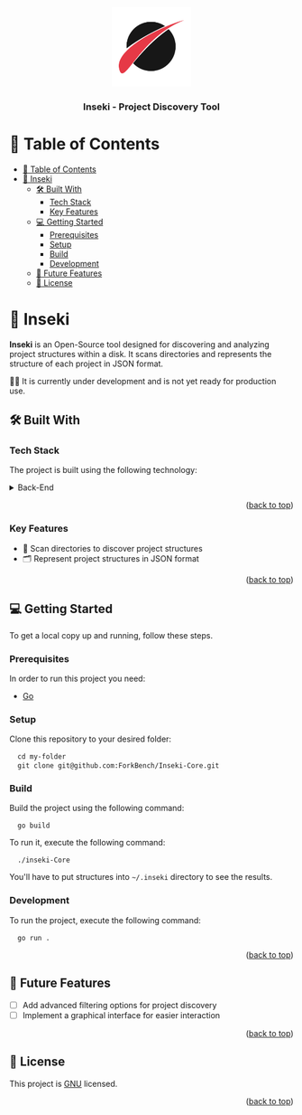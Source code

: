 <a name="readme-top"></a>

<div align="center">
  <img src="doc/Inseki.png" alt="logo" width="140" height="auto" />
  <br/>

<h3><b>Inseki - Project Discovery Tool</b></h3>

</div>

# 📗 Table of Contents

- [📗 Table of Contents](#-table-of-contents)
- [📖 Inseki ](#-inseki-)
  - [🛠 Built With ](#-built-with-)
    - [Tech Stack ](#tech-stack-)
    - [Key Features ](#key-features-)
  - [💻 Getting Started ](#-getting-started-)
    - [Prerequisites](#prerequisites)
    - [Setup](#setup)
    - [Build](#build)
    - [Development](#development)
  - [🔭 Future Features ](#-future-features-)
  - [📝 License ](#-license-)

# 📖 Inseki <a name="about-project"></a>

**Inseki** is an Open-Source tool designed for discovering and analyzing project structures within a disk. It scans directories and represents the structure of each project in JSON format.

👷‍♂️ It is currently under development and is not yet ready for production use.

## 🛠 Built With <a name="built-with"></a>

### Tech Stack <a name="tech-stack"></a>

The project is built using the following technology:

<details>
  <summary>Back-End</summary>
  <ul>
    <li><a href="https://go.dev">Go</a></li>
  </ul>
</details>

<p align="right">(<a href="#readme-top">back to top</a>)</p>

### Key Features <a name="key-features"></a>

- 🚀 Scan directories to discover project structures
- 🗂 Represent project structures in JSON format

<p align="right">(<a href="#readme-top">back to top</a>)</p>

## 💻 Getting Started <a name="getting-started"></a>

To get a local copy up and running, follow these steps.

### Prerequisites

In order to run this project you need:

- [Go](https://golang.org/dl/)

### Setup

Clone this repository to your desired folder:

```
  cd my-folder
  git clone git@github.com:ForkBench/Inseki-Core.git
```

### Build

Build the project using the following command:

```
  go build
```

To run it, execute the following command:

```
  ./inseki-Core
```

You'll have to put structures into `~/.inseki` directory to see the results.

### Development

To run the project, execute the following command:

```
  go run .
```

<p align="right">(<a href="#readme-top">back to top</a>)</p>

## 🔭 Future Features <a name="future-features"></a>

- [ ] Add advanced filtering options for project discovery
- [ ] Implement a graphical interface for easier interaction

<p align="right">(<a href="#readme-top">back to top</a>)</p>

## 📝 License <a name="license"></a>

This project is [GNU](LICENSE) licensed.

<p align="right">(<a href="#readme-top">back to top</a>)</p>
